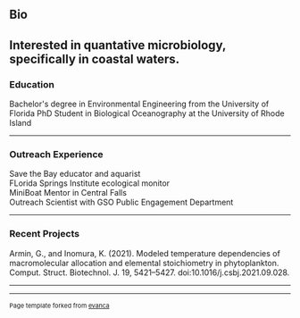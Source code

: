 ## Bio <br>
Interested in quantative microbiology, specifically in coastal waters. 
---
### Education <br>
Bachelor's degree in Environmental Engineering from the University of Florida
PhD Student in Biological Oceanography at the University of Rhode Island

---
### Outreach Experience <br>
Save the Bay educator and aquarist <br>
FLorida Springs Institute ecological monitor <br>
MiniBoat Mentor in Central Falls <br>
Outreach Scientist with GSO Public Engagement Department <br>

---
### Recent Projects <br>
Armin, G., and Inomura, K. (2021). Modeled temperature dependencies of macromolecular allocation and elemental stoichiometry in phytoplankton. Comput. Struct. Biotechnol. J. 19, 5421–5427. doi:10.1016/j.csbj.2021.09.028.

---




---
<p style="font-size:11px">Page template forked from <a href="https://github.com/evanca/quick-portfolio">evanca</a></p>
<!-- Remove above link if you don't want to attibute -->
